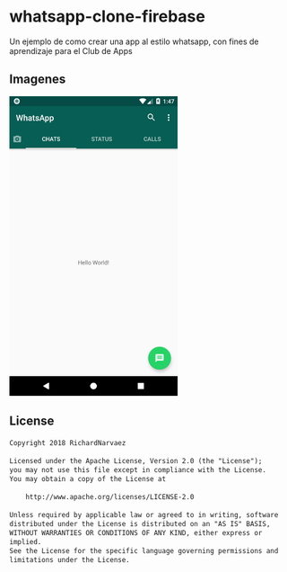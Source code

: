 # whatsapp-clone-firebase
Un ejemplo de como crear una app al estilo whatsapp, con fines de aprendizaje para el Club de Apps

## Imagenes

<img src="./screenshots/Screenshot_1531921635.png" width=300/>

License
---
```
Copyright 2018 RichardNarvaez

Licensed under the Apache License, Version 2.0 (the "License");
you may not use this file except in compliance with the License.
You may obtain a copy of the License at

    http://www.apache.org/licenses/LICENSE-2.0

Unless required by applicable law or agreed to in writing, software
distributed under the License is distributed on an "AS IS" BASIS,
WITHOUT WARRANTIES OR CONDITIONS OF ANY KIND, either express or implied.
See the License for the specific language governing permissions and
limitations under the License.
```
